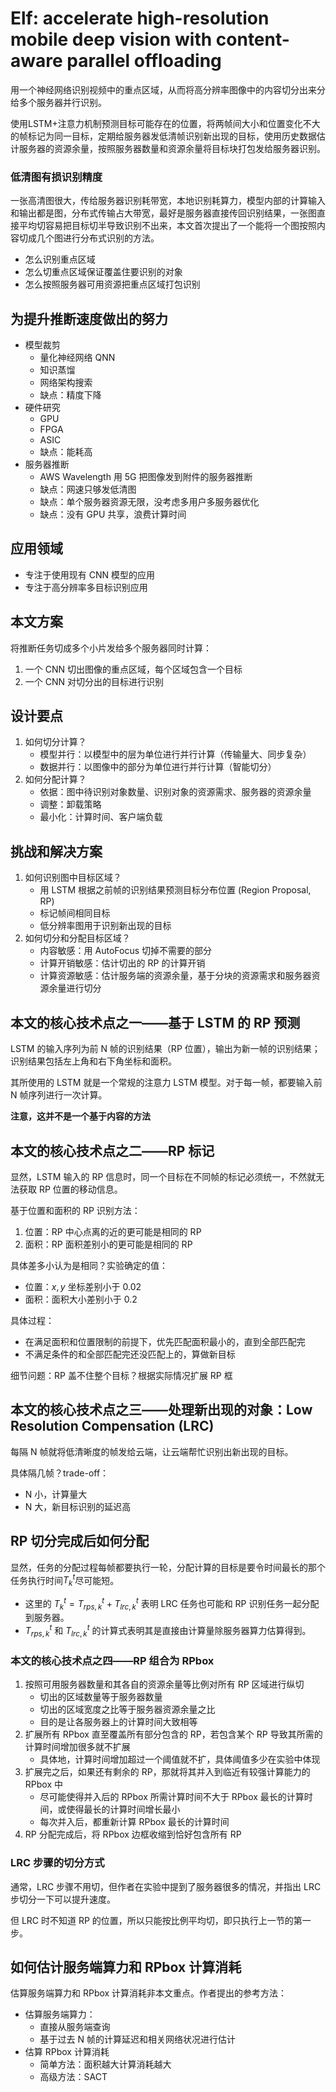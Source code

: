 # Elf: accelerate high-resolution mobile deep vision with content-aware parallel offloading

用一个神经网络识别视频中的重点区域，从而将高分辨率图像中的内容切分出来分给多个服务器并行识别。

使用LSTM+注意力机制预测目标可能存在的位置，将两帧间大小和位置变化不大的帧标记为同一目标，定期给服务器发低清帧识别新出现的目标，使用历史数据估计服务器的资源余量，按照服务器数量和资源余量将目标块打包发给服务器识别。

### 低清图有损识别精度

一张高清图很大，传给服务器识别耗带宽，本地识别耗算力，模型内部的计算输入和输出都是图，分布式传输占大带宽，最好是服务器直接传回识别结果，一张图直接平均切容易把目标切半导致识别不出来，本文首次提出了一个能将一个图按照内容切成几个图进行分布式识别的方法。

- 怎么识别重点区域
- 怎么切重点区域保证覆盖住要识别的对象
- 怎么按照服务器可用资源把重点区域打包识别

## 为提升推断速度做出的努力

- 模型裁剪
  - 量化神经网络 QNN
  - 知识蒸馏
  - 网络架构搜索
  - 缺点：精度下降
- 硬件研究
  - GPU
  - FPGA
  - ASIC
  - 缺点：能耗高
- 服务器推断
  - AWS Wavelength 用 5G 把图像发到附件的服务器推断
  - 缺点：网速只够发低清图
  - 缺点：单个服务器资源无限，没考虑多用户多服务器优化
  - 缺点：没有 GPU 共享，浪费计算时间

## 应用领域

- 专注于使用现有 CNN 模型的应用
- 专注于高分辨率多目标识别应用

## 本文方案

将推断任务切成多个小片发给多个服务器同时计算：

1. 一个 CNN 切出图像的重点区域，每个区域包含一个目标
2. 一个 CNN 对切分出的目标进行识别

## 设计要点

1. 如何切分计算？
   - 模型并行：以模型中的层为单位进行并行计算（传输量大、同步复杂）
   - 数据并行：以图像中的部分为单位进行并行计算（智能切分）
2. 如何分配计算？
   - 依据：图中待识别对象数量、识别对象的资源需求、服务器的资源余量
   - 调整：卸载策略
   - 最小化：计算时间、客户端负载

## 挑战和解决方案

1. 如何识别图中目标区域？
   - 用 LSTM 根据之前帧的识别结果预测目标分布位置 (Region Proposal, RP)
   - 标记帧间相同目标
   - 低分辨率图用于识别新出现的目标
2. 如何切分和分配目标区域？
   - 内容敏感：用 AutoFocus 切掉不需要的部分
   - 计算开销敏感：估计切出的 RP 的计算开销
   - 计算资源敏感：估计服务端的资源余量，基于分块的资源需求和服务器资源余量进行切分

## 本文的核心技术点之一——基于 LSTM 的 RP 预测

LSTM 的输入序列为前 N 帧的识别结果（RP 位置），输出为新一帧的识别结果；识别结果包括左上角和右下角坐标和面积。

其所使用的 LSTM 就是一个常规的注意力 LSTM 模型。对于每一帧，都要输入前 N 帧序列进行一次计算。

**注意，这并不是一个基于内容的方法**

## 本文的核心技术点之二——RP 标记

显然，LSTM 输入的 RP 信息时，同一个目标在不同帧的标记必须统一，不然就无法获取 RP 位置的移动信息。

基于位置和面积的 RP 识别方法：
1. 位置：RP 中心点离的近的更可能是相同的 RP
2. 面积：RP 面积差别小的更可能是相同的 RP

具体差多小认为是相同？实验确定的值：
- 位置：$x, y$ 坐标差别小于 0.02
- 面积：面积大小差别小于 0.2

具体过程：
- 在满足面积和位置限制的前提下，优先匹配面积最小的，直到全部匹配完
- 不满足条件的和全部匹配完还没匹配上的，算做新目标

细节问题：RP 盖不住整个目标？根据实际情况扩展 RP 框

## 本文的核心技术点之三——处理新出现的对象：Low Resolution Compensation (LRC)

每隔 N 帧就将低清晰度的帧发给云端，让云端帮忙识别出新出现的目标。

具体隔几帧？trade-off：
- N 小，计算量大
- N 大，新目标识别的延迟高

## RP 切分完成后如何分配

显然，任务的分配过程每帧都要执行一轮，分配计算的目标是要令时间最长的那个任务执行时间$T_k^t$尽可能短。

- 这里的 $T_k^t=T_{rps,k}^t+T_{lrc,k}^t$ 表明 LRC 任务也可能和 RP 识别任务一起分配到服务器。
- $T_{rps,k}^t$ 和 $T_{lrc,k}^t$ 的计算式表明其是直接由计算量除服务器算力估算得到。

### 本文的核心技术点之四——RP 组合为 RPbox

1. 按照可用服务器数量和其各自的资源余量等比例对所有 RP 区域进行纵切
   - 切出的区域数量等于服务器数量
   - 切出的区域宽度之比等于服务器资源余量之比
   - 目的是让各服务器上的计算时间大致相等
2. 扩展所有 RPbox 直至覆盖所有部分包含的 RP，若包含某个 RP 导致其所需的计算时间增加很多就不扩展
   - 具体地，计算时间增加超过一个阈值就不扩，具体阈值多少在实验中体现
3. 扩展完之后，如果还有剩余的 RP，那就将其并入到临近有较强计算能力的 RPbox 中
   - 尽可能使得并入后的 RPbox 所需计算时间不大于 RPbox 最长的计算时间，或使得最长的计算时间增长最小
   - 每次并入后，都重新计算 RPbox 最长的计算时间
4. RP 分配完成后，将 RPbox 边框收缩到恰好包含所有 RP

### LRC 步骤的切分方式

通常，LRC 步骤不用切，但作者在实验中提到了服务器很多的情况，并指出 LRC 步切分一下可以提升速度。

但 LRC 时不知道 RP 的位置，所以只能按比例平均切，即只执行上一节的第一步。

## 如何估计服务端算力和 RPbox 计算消耗

估算服务端算力和 RPbox 计算消耗非本文重点。作者提出的参考方法：
- 估算服务端算力：
  - 直接从服务端查询
  - 基于过去 N 帧的计算延迟和相关网络状况进行估计
- 估算 RPbox 计算消耗
  - 简单方法：面积越大计算消耗越大
  - 高级方法：SACT